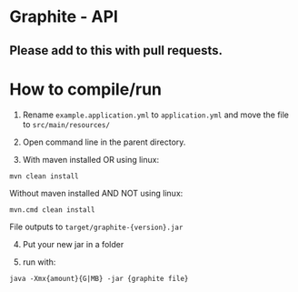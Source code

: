 # Graphite - API
## Please add to this with pull requests.

# How to compile/run

1. Rename `example.application.yml` to `application.yml` and move the file to `src/main/resources/`

3. Open command line in the parent directory.

4. With maven installed OR using linux:
```console
mvn clean install
```
Without maven installed AND NOT using linux:
```console
mvn.cmd clean install
```
File outputs to `target/graphite-{version}.jar`

4. Put your new jar in a folder

5. run with: 
```console
java -Xmx{amount}{G|MB} -jar {graphite file}
```
